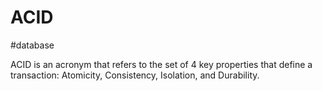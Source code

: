 # ACID
#database 

ACID is an acronym that refers to the set of 4 key properties that define a transaction: Atomicity, Consistency, Isolation, and Durability. 
